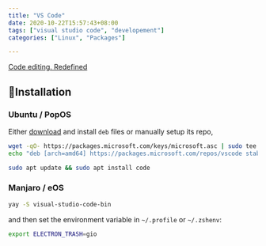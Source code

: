 ```yaml
---
title: "VS Code"
date: 2020-10-22T15:57:43+08:00
tags: ["visual studio code", "developement"]
categories: ["Linux", "Packages"]

---
```


[Code editing. Redefined](https://code.visualstudio.com/)

<!--more-->

## 🔽Installation

### Ubuntu / PopOS

Either [download](https://code.visualstudio.com/) and install `deb` files or manually setup its repo,

```bash
wget -qO- https://packages.microsoft.com/keys/microsoft.asc | sudo tee /etc/apt/trusted.gpg.d/microsoft.asc
echo "deb [arch=amd64] https://packages.microsoft.com/repos/vscode stable main" | sudo tee /etc/apt/sources.list.d/vscode.list

sudo apt update && sudo apt install code
```

### Manjaro / eOS

```bash
yay -S visual-studio-code-bin
```

and then set the environment variable in `~/.profile` or `~/.zshenv`:

```bash
export ELECTRON_TRASH=gio
```
